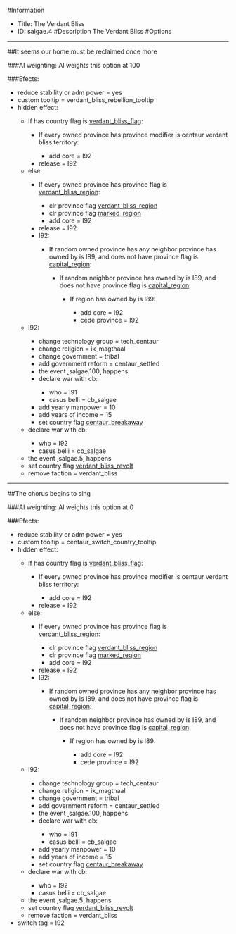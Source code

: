 #Information
 - Title: The Verdant Bliss
 - ID: salgae.4
#Description
The Verdant Bliss
#Options

___
##It seems our home must be reclaimed once more

###AI weighting:
AI weights this option at 100


###Efects:<ul><li>reduce stability or adm power = yes</li><li>custom tooltip = verdant_bliss_rebellion_tooltip</li><li>hidden effect:</li><ul><li>If has country flag is [verdant_bliss_flag](../flags/verdant_bliss_flag.md):</li><ul><li>If every owned province has province modifier is centaur verdant bliss territory:</li><ul><li>add core = I92</li></ul><li>release = I92</li></ul><li>else:</li><ul><li>If every owned province has province flag is [verdant_bliss_region](../flags/verdant_bliss_region.md):</li><ul><li>clr province flag [verdant_bliss_region](../flags/verdant_bliss_region.md)</li><li>clr province flag [marked_region](../flags/marked_region.md)</li><li>add core = I92</li></ul><li>release = I92</li><li>I92:</li><ul><li>If random owned province has any neighbor province has owned by is I89, and does not have province flag is [capital_region](../flags/capital_region.md):</li><ul><li>If random neighbor province has owned by is I89, and does not have province flag is [capital_region](../flags/capital_region.md):</li><ul><li>If region has owned by is I89:</li><ul><li>add core = I92</li><li>cede province = I92</li></ul></ul></ul></ul></ul><li>I92:</li><ul><li>change technology group = tech_centaur</li><li>change religion = ik_magthaal</li><li>change government = tribal</li><li>add government reform = centaur_settled</li><li>the event ˻salgae.100˼ happens</li><li>declare war with cb:</li><ul><li>who = I91</li><li>casus belli = cb_salgae</li></ul><li>add yearly manpower = 10</li><li>add years of income = 15</li><li>set country flag [centaur_breakaway](../flags/centaur_breakaway.md)</li></ul><li>declare war with cb:</li><ul><li>who = I92</li><li>casus belli = cb_salgae</li></ul><li>the event ˻salgae.5˼ happens</li><li>set country flag [verdant_bliss_revolt](../flags/verdant_bliss_revolt.md)</li><li>remove faction = verdant_bliss</li></ul></ul>

___
##The chorus begins to sing

###AI weighting:
AI weights this option at 0


###Efects:<ul><li>reduce stability or adm power = yes</li><li>custom tooltip = centaur_switch_country_tooltip</li><li>hidden effect:</li><ul><li>If has country flag is [verdant_bliss_flag](../flags/verdant_bliss_flag.md):</li><ul><li>If every owned province has province modifier is centaur verdant bliss territory:</li><ul><li>add core = I92</li></ul><li>release = I92</li></ul><li>else:</li><ul><li>If every owned province has province flag is [verdant_bliss_region](../flags/verdant_bliss_region.md):</li><ul><li>clr province flag [verdant_bliss_region](../flags/verdant_bliss_region.md)</li><li>clr province flag [marked_region](../flags/marked_region.md)</li><li>add core = I92</li></ul><li>release = I92</li><li>I92:</li><ul><li>If random owned province has any neighbor province has owned by is I89, and does not have province flag is [capital_region](../flags/capital_region.md):</li><ul><li>If random neighbor province has owned by is I89, and does not have province flag is [capital_region](../flags/capital_region.md):</li><ul><li>If region has owned by is I89:</li><ul><li>add core = I92</li><li>cede province = I92</li></ul></ul></ul></ul></ul><li>I92:</li><ul><li>change technology group = tech_centaur</li><li>change religion = ik_magthaal</li><li>change government = tribal</li><li>add government reform = centaur_settled</li><li>the event ˻salgae.100˼ happens</li><li>declare war with cb:</li><ul><li>who = I91</li><li>casus belli = cb_salgae</li></ul><li>add yearly manpower = 10</li><li>add years of income = 15</li><li>set country flag [centaur_breakaway](../flags/centaur_breakaway.md)</li></ul><li>declare war with cb:</li><ul><li>who = I92</li><li>casus belli = cb_salgae</li></ul><li>the event ˻salgae.5˼ happens</li><li>set country flag [verdant_bliss_revolt](../flags/verdant_bliss_revolt.md)</li><li>remove faction = verdant_bliss</li></ul><li>switch tag = I92</li></ul>
